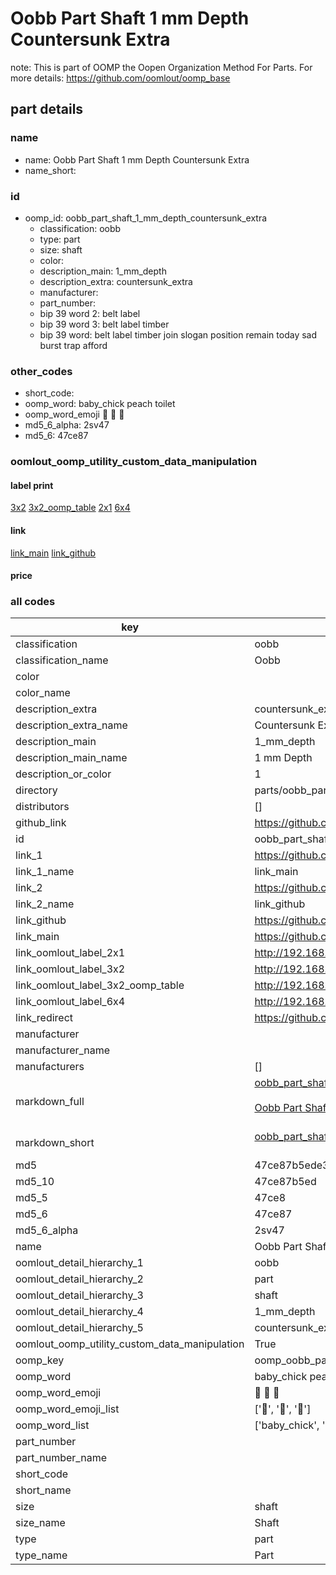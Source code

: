 # Oobb Part Shaft 1 mm Depth Countersunk Extra  

note: This is part of OOMP the Oopen Organization Method For Parts. For more details: https://github.com/oomlout/oomp_base

##  part details
  







### name
* name: Oobb Part Shaft 1 mm Depth Countersunk Extra
* name_short: 
### id
* oomp_id: oobb_part_shaft_1_mm_depth_countersunk_extra
  * classification: oobb
  * type: part
  * size: shaft
  * color: 
  * description_main: 1_mm_depth
  * description_extra: countersunk_extra
  * manufacturer: 
  * part_number: 
  * bip 39 word 2: belt label
  * bip 39 word 3: belt label timber
  * bip 39 word: belt label timber join slogan position remain today sad burst trap afford

### other_codes
* short_code: 
* oomp_word: baby_chick peach toilet
* oomp_word_emoji :baby_chick: :peach: :toilet:
* md5_6_alpha: 2sv47
* md5_6: 47ce87






### oomlout_oomp_utility_custom_data_manipulation
#### label print
[3x2](http://192.168.1.245:1112/?label=oomp%202sv47)
[3x2_oomp_table](http://192.168.1.108:1112/?label=oomp%202sv47)
[2x1](http://192.168.1.242:1112/?label=oomp%202sv47)
[6x4](http://192.168.1.55:1112/?label=oomp%202sv47)    

#### link

[link_main](https://github.com/oomlout/oomlout_oomp_version_1_messy/tree/main/parts/oobb_part_shaft_1_mm_depth_countersunk_extra) [link_github](https://github.com/oomlout/oomlout_oomp_version_1_messy/tree/main/parts/oobb_part_shaft_1_mm_depth_countersunk_extra)                             

#### price







### all codes 
| key | value |  
| --- | --- |  
| classification | oobb |  
| classification_name | Oobb |  
| color |  |  
| color_name |  |  
| description_extra | countersunk_extra |  
| description_extra_name | Countersunk Extra |  
| description_main | 1_mm_depth |  
| description_main_name | 1 mm Depth |  
| description_or_color | 1 |  
| directory | parts/oobb_part_shaft_1_mm_depth_countersunk_extra |  
| distributors | [] |  
| github_link | https://github.com/oomlout/oomlout_oomp_part_src/tree/main/parts/oobb_part_shaft_1_mm_depth_countersunk_extra |  
| id | oobb_part_shaft_1_mm_depth_countersunk_extra |  
| link_1 | https://github.com/oomlout/oomlout_oomp_version_1_messy/tree/main/parts/oobb_part_shaft_1_mm_depth_countersunk_extra |  
| link_1_name | link_main |  
| link_2 | https://github.com/oomlout/oomlout_oomp_version_1_messy/tree/main/parts/oobb_part_shaft_1_mm_depth_countersunk_extra |  
| link_2_name | link_github |  
| link_github | https://github.com/oomlout/oomlout_oomp_version_1_messy/tree/main/parts/oobb_part_shaft_1_mm_depth_countersunk_extra |  
| link_main | https://github.com/oomlout/oomlout_oomp_version_1_messy/tree/main/parts/oobb_part_shaft_1_mm_depth_countersunk_extra |  
| link_oomlout_label_2x1 | http://192.168.1.242:1112/?label=oomp%202sv47 |  
| link_oomlout_label_3x2 | http://192.168.1.245:1112/?label=oomp%202sv47 |  
| link_oomlout_label_3x2_oomp_table | http://192.168.1.108:1112/?label=oomp%202sv47 |  
| link_oomlout_label_6x4 | http://192.168.1.55:1112/?label=oomp%202sv47 |  
| link_redirect | https://github.com/oomlout/oomlout_oomp_version_1_messy/tree/main/parts/oobb_part_shaft_1_mm_depth_countersunk_extra |  
| manufacturer |  |  
| manufacturer_name |  |  
| manufacturers | [] |  
| markdown_full | [oobb_part_shaft_1_mm_depth_countersunk_extra](none)<br>[](none)<br>[Oobb Part Shaft 1 Mm Depth Countersunk Extra](none)<br><br> |  
| markdown_short | [oobb_part_shaft_1_mm_depth_countersunk_extra](none)<br><br> |  
| md5 | 47ce87b5ede356b2a1e5f783c45f08a7 |  
| md5_10 | 47ce87b5ed |  
| md5_5 | 47ce8 |  
| md5_6 | 47ce87 |  
| md5_6_alpha | 2sv47 |  
| name | Oobb Part Shaft 1 mm Depth Countersunk Extra |  
| oomlout_detail_hierarchy_1 | oobb |  
| oomlout_detail_hierarchy_2 | part |  
| oomlout_detail_hierarchy_3 | shaft |  
| oomlout_detail_hierarchy_4 | 1_mm_depth |  
| oomlout_detail_hierarchy_5 | countersunk_extra |  
| oomlout_oomp_utility_custom_data_manipulation | True |  
| oomp_key | oomp_oobb_part_shaft_1_mm_depth_countersunk_extra |  
| oomp_word | baby_chick peach toilet |  
| oomp_word_emoji | :baby_chick: :peach: :toilet: |  
| oomp_word_emoji_list | [':baby_chick:', ':peach:', ':toilet:'] |  
| oomp_word_list | ['baby_chick', 'peach', 'toilet'] |  
| part_number |  |  
| part_number_name |  |  
| short_code |  |  
| short_name |  |  
| size | shaft |  
| size_name | Shaft |  
| type | part |  
| type_name | Part |  

